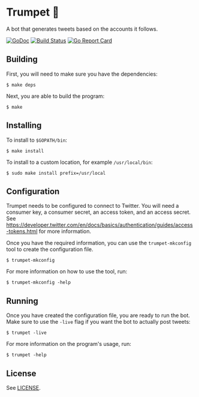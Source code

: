 Trumpet 🎺
=======

A bot that generates tweets based on the accounts it follows.

[![GoDoc](https://godoc.org/github.com/rkoesters/trumpet?status.svg)](https://godoc.org/github.com/rkoesters/trumpet)
[![Build Status](https://travis-ci.org/rkoesters/trumpet.svg?branch=master)](https://travis-ci.org/rkoesters/trumpet)
[![Go Report Card](https://goreportcard.com/badge/github.com/rkoesters/trumpet)](https://goreportcard.com/report/github.com/rkoesters/trumpet)

Building
--------

First, you will need to make sure you have the dependencies:

	$ make deps

Next, you are able to build the program:

	$ make

Installing
----------

To install to `$GOPATH/bin`:

	$ make install

To install to a custom location, for example `/usr/local/bin`:

	$ sudo make install prefix=/usr/local

Configuration
-------------

Trumpet needs to be configured to connect to Twitter. You will need a
consumer key, a consumer secret, an access token, and an access secret.
See
<https://developer.twitter.com/en/docs/basics/authentication/guides/access-tokens.html>
for more information.

Once you have the required information, you can use the
`trumpet-mkconfig` tool to create the configuration file.

	$ trumpet-mkconfig

For more information on how to use the tool, run:

	$ trumpet-mkconfig -help

Running
-------

Once you have created the configuration file, you are ready to run the
bot. Make sure to use the `-live` flag if you want the bot to actually
post tweets:

	$ trumpet -live

For more information on the program's usage, run:

	$ trumpet -help

License
-------

See [LICENSE](LICENSE).
